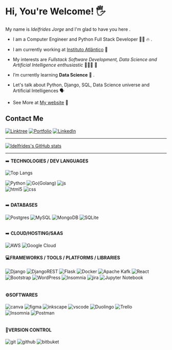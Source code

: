 # Hi, You're Welcome! 🖐️

 My name is *Idelfrides Jorge* and I'm glad to have you here .

-  I am a Computer Engineer and Python Full Stack Developer 💪🏽 🔥 . 

- I am currently working at [Instituto Atlântico](https://www.atlantico.com.br/)  💖

- My interests are  *Fullstack Software Development, Data Science and Artificial Intelligence enthusiastic* 👨🏽‍💻 📝

- I’m currently learning **Data Science**  🎯 .
  
- Let's talk about Python, Django, SQL, Data Science universe and Artificial Intelligences 🗣️

- See More at [My website](https://linktr.ee/ijwm_oficial) 🚀


## Contact Me
[![Linktree](https://img.shields.io/badge/linktree-1de9b6?style=for-the-badge&logo=linktree&logoColor=white)](https://linktr.ee/ijwm_oficial)
[![Portfolio](https://img.shields.io/badge/Portfolio-%23000000.svg?style=for-the-badge&logo=firefox&logoColor=#FF7139)](https://idelfridesjorgeengineer.com/)
[![LinkedIn](https://img.shields.io/badge/linkedin-%230077B5.svg?style=for-the-badge&logo=linkedin&logoColor=white)](https://www.linkedin.com/in/engidelfridesjorge/)
<!-- [![Dev.to Portfolio](https://img.shields.io/badge/dev.to-0A0A0A?style=for-the-badge&logo=dev.to&logoColor=white)](https://idelfridesjorgeengineer.com/) -->
<!-- [![Instagram](https://img.shields.io/badge/Instagram-E4405F?style=for-the-badge&logo=instagram&logoColor=white)](https://www.instagram.com/ijwm_oficial/) -->

---

<!-- All inbuilt themes
GitHub Readme Stats comes with several built-in themes (e.g. dark, radical, merko, gruvbox, tokyonight, onedark, cobalt, synthwave, highcontrast, dracula).  -->

[![Idelfrides's GitHub stats](https://github-readme-stats.vercel.app/api?username=idelfrides&github_logo=true&show_icons=true&show=prs_merged&theme=radical)](https://github.com/idelfrides/github-readme-stats)

---
➡️ **TECHNOLOGIES / DEV LANGUAGES**

![Top Langs](https://github-readme-stats.vercel.app/api/top-langs/?username=idelfrides&show_owner=true&langs_count=8&layout=compact&size_weight=1&count_weight=2&show_icons=true&theme=radical)

<div style="display: inline_block">
  <img align="center" alt="Python" src="https://img.shields.io/badge/python-3670A0?style=for-the-badge&logo=python&logoColor=ffdd54" />
  <img align="center" alt="Go(Golang)" src="https://img.shields.io/badge/go-%2300ADD8.svg?style=for-the-badge&logo=go&logoColor=white" />
  <img align="center" alt="js" src="https://img.shields.io/badge/JavaScript-F7DF1E?style=for-the-badge&logo=javascript&logoColor=black" />
  <br>
  <img align="center" alt="html5" src="https://img.shields.io/badge/HTML5-E34F26?style=for-the-badge&logo=html5&logoColor=white" />
  <img align="center" alt="css" src="https://img.shields.io/badge/CSS3-1572B6?style=for-the-badge&logo=css3&logoColor=white" />
</div><br/>

➡️ **DATABASES**
<div>
  <img align="center" alt="Postgres" src="https://img.shields.io/badge/postgres-%23316192.svg?style=for-the-badge&logo=postgresql&logoColor=whit" />
  <img align="center" alt="MySQL" src="https://img.shields.io/badge/mysql-%2300f.svg?style=for-the-badge&logo=mysql&logoColor=white" />
  <img align="center" alt="MongoDB" src="https://img.shields.io/badge/MongoDB-%234ea94b.svg?style=for-the-badge&logo=mongodb&logoColor=white" />
  <img align="center" alt="SQLite" src="https://img.shields.io/badge/sqlite-%2307405e.svg?style=for-the-badge&logo=sqlite&logoColor=white" />
</div><br/>

➡️  **CLOUD/HOSTING/SAAS**
<div>
  <img align="center" alt="AWS" src="https://img.shields.io/badge/AWS-%23FF9900.svg?style=for-the-badge&logo=amazon-aws&logoColor=white" />
  <img align="center" alt="Google Cloud" src="https://img.shields.io/badge/GoogleCloud-%234285F4.svg?style=for-the-badge&logo=google-cloud&logoColor=white" />
</div>

#### 💻**FRAMEWORKS / TOOLS / PLATFORMS / LIBRARIES**
<div>
  <img align="center" alt="Django" src="https://img.shields.io/badge/django-%23092E20.svg?style=for-the-badge&logo=django&logoColor=white" />
  <img align="center" alt="DjangoREST" src="https://img.shields.io/badge/DJANGO-REST-ff1709?style=for-the-badge&logo=django&logoColor=white&color=ff1709&labelColor=gray" />
  <img align="center" alt="Flask" src="https://img.shields.io/badge/flask-%23000.svg?style=for-the-badge&logo=flask&logoColor=white" />
  <img align="center" alt="Docker" src="https://img.shields.io/badge/docker-%230db7ed.svg?style=for-the-badge&logo=docker&logoColor=white" />  
  <img align="center" alt="Apache Kafk" src="https://img.shields.io/badge/Apache%20Kafka-000?style=for-the-badge&logo=apachekafka" />
  <img align="center" alt="React" src="https://img.shields.io/badge/react-%2320232a.svg?style=for-the-badge&logo=react&logoColor=%2361DAFB" />
  <br>
  <img align="center" alt="Bootstrap" src="https://img.shields.io/badge/bootstrap-%238511FA.svg?style=for-the-badge&logo=bootstrap&logoColor=white" />
  <img align="center" alt="WordPress" src="https://img.shields.io/badge/WordPress-%23117AC9.svg?style=for-the-badge&logo=WordPress&logoColor=white" />
  <img align="center" alt="Insomnia" src="https://img.shields.io/badge/Insomnia-black?style=for-the-badge&logo=insomnia&logoColor=5849BE" />
  <img align="center" alt="jira" src="https://img.shields.io/badge/jira-%230A0FFF.svg?style=for-the-badge&logo=jira&logoColor=white" />
  <img align="center" alt="Jupyter Notebook" src="https://img.shields.io/badge/jupyter-%23FA0F00.svg?style=for-the-badge&logo=jupyter&logoColor=white" />
</div><br/>

#### ⚙️**SOFTWARES**
  <div>
    <img align="center" alt="canva" src="https://img.shields.io/badge/Canva-%2300C4CC.svg?style=for-the-badge&logo=Canva&logoColor=white" />
    <img align="center" alt="figma" src="https://img.shields.io/badge/figma-%23F24E1E.svg?style=for-the-badge&logo=figma&logoColor=white" />
    <img align="center" alt="inkscape" src="https://img.shields.io/badge/Inkscape-e0e0e0?style=for-the-badge&logo=inkscape&logoColor=080A13" />
    <img align="center" alt="vscode" src="https://img.shields.io/badge/Visual%20Studio%20Code-0078d7.svg?style=for-the-badge&logo=visual-studio-code&logoColor=white" />
    <img align="center" alt="Duolingo" src="https://img.shields.io/badge/Duolingo-%234DC730.svg?style=for-the-badge&logo=Duolingo&logoColor=white" />
    <img align="center" alt="Trello" src="https://img.shields.io/badge/Trello-%23026AA7.svg?style=for-the-badge&logo=Trello&logoColor=white" />
    <br>
    <img align="center" alt="Insomnia" src="https://img.shields.io/badge/Insomnia-black?style=for-the-badge&logo=insomnia&logoColor=5849BE" />
    <img align="center" alt="Postman" src="https://img.shields.io/badge/Postman-FF6C37?style=for-the-badge&logo=postman&logoColor=white" />
  </div><br/>

#### 🚀**VERSION CONTROL**
<div>
  <img align="center" alt="git" src="https://img.shields.io/badge/git-%23F05033.svg?style=for-the-badge&logo=git&logoColor=white" />
  <img align="center" alt="github" src="https://img.shields.io/badge/github-%23121011.svg?style=for-the-badge&logo=github&logoColor=white" />
  <img align="center" alt="bitbuket" src="https://img.shields.io/badge/bitbucket-%230047B3.svg?style=for-the-badge&logo=bitbucket&logoColor=white" />
</div><br/>



<!---
idelfrides/idelfrides is a ✨ special ✨ repository because its `README.md` (this file) appears on your GitHub profile.
You can click the Preview link to take a look at your changes.
--->
